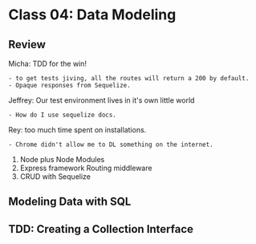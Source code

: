 # Class 04: Data Modeling

## Review

Micha: TDD for the win!

    - to get tests jiving, all the routes will return a 200 by default.
    - Opaque responses from Sequelize.

Jeffrey: Our test environment lives in it's own little world

    - How do I use sequelize docs.

Rey: too much time spent on installations.

    - Chrome didn't allow me to DL something on the internet.

1. Node plus Node Modules
1. Express framework
  Routing
  middleware
1. CRUD with Sequelize

## Modeling Data with SQL

## TDD: Creating a Collection Interface
